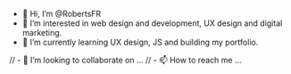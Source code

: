 - 👋 Hi, I’m @RobertsFR
- 👀 I’m interested in web design and development, UX design and digital marketing.
- 🌱 I’m currently learning UX design, JS and building my portfolio.

// - 💞️ I’m looking to collaborate on ...
// - 📫 How to reach me ...

<!---
RobertsFR/RobertsFR is a ✨ special ✨ repository because its `README.md` (this file) appears on your GitHub profile.
You can click the Preview link to take a look at your changes.
--->
